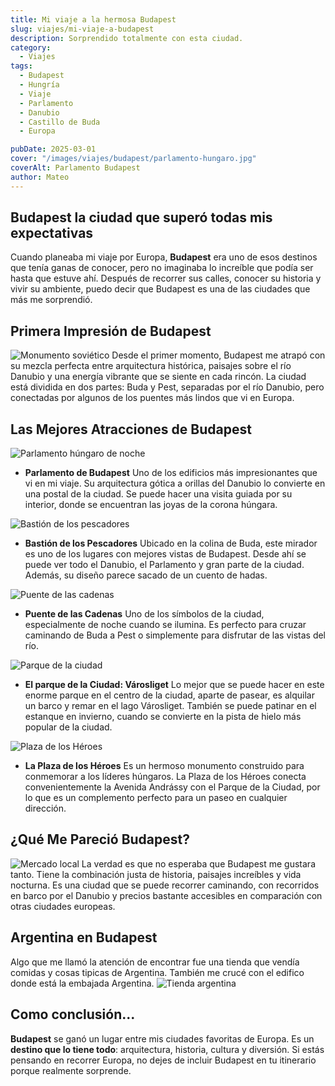 ```yaml
---
title: Mi viaje a la hermosa Budapest
slug: viajes/mi-viaje-a-budapest
description: Sorprendido totalmente con esta ciudad.
category:
  - Viajes
tags:
  - Budapest  
  - Hungría
  - Viaje
  - Parlamento
  - Danubio
  - Castillo de Buda
  - Europa

pubDate: 2025-03-01
cover: "/images/viajes/budapest/parlamento-hungaro.jpg"
coverAlt: Parlamento Budapest
author: Mateo 
---
```

## Budapest la ciudad que superó todas mis expectativas 

Cuando planeaba mi viaje por Europa, **Budapest** era uno de esos destinos que tenía ganas de conocer, pero no imaginaba lo increíble que podía ser hasta que estuve ahí. Después de recorrer sus calles, conocer su historia y vivir su ambiente, puedo decir que Budapest es una de las ciudades que más me sorprendió.

## Primera Impresión de Budapest
<img src="/images/viajes/budapest/monumento-sovietico.jpg" alt="Monumento soviético">
Desde el primer momento, Budapest me atrapó con su mezcla perfecta entre arquitectura histórica, paisajes sobre el río Danubio y una energía vibrante que se siente en cada rincón. La ciudad está dividida en dos partes: Buda y Pest, separadas por el río Danubio, pero conectadas por algunos de los puentes más lindos que vi en Europa.


## Las Mejores Atracciones de Budapest
<img src="/images/viajes/budapest/parlamento-noche2.jpg" alt="Parlamento húngaro de noche">

* **Parlamento de Budapest**
Uno de los edificios más impresionantes que vi en mi viaje. Su arquitectura gótica a orillas del Danubio lo convierte en una postal de la ciudad. Se puede hacer una visita guiada por su interior, donde se encuentran las joyas de la corona húngara.
<img src="/images/viajes/budapest/bastion-pescadores.jpg" alt="Bastión de los pescadores">

* **Bastión de los Pescadores**
Ubicado en la colina de Buda, este mirador es uno de los lugares con mejores vistas de Budapest. Desde ahí se puede ver todo el Danubio, el Parlamento y gran parte de la ciudad. Además, su diseño parece sacado de un cuento de hadas.

<img src="/images/viajes/budapest/parlamento-hungaro2.jpg" alt="Puente de las cadenas">

* **Puente de las Cadenas**
Uno de los símbolos de la ciudad, especialmente de noche cuando se ilumina. Es perfecto para cruzar caminando de Buda a Pest o simplemente para disfrutar de las vistas del río.

<img src="/images/viajes/budapest/parque-budapes.jpg" alt="Parque de la ciudad">

* **El parque de la Ciudad: Városliget**
Lo mejor que se puede hacer en este enorme parque en el centro de la ciudad, aparte de pasear, es alquilar un barco y remar en el lago Városliget. También se puede patinar en el estanque en invierno, cuando se convierte en la pista de hielo más popular de la ciudad.  

<img src="/images/viajes/budapest/monumento.jpg" alt="Plaza de los Héroes">

* **La Plaza de los Héroes**
Es un hermoso monumento construido para conmemorar a los líderes húngaros. La Plaza de los Héroes conecta convenientemente la Avenida Andrássy con el Parque de la Ciudad, por lo que es un complemento perfecto para un paseo en cualquier dirección.

## ¿Qué Me Pareció Budapest?
<img src="/images/viajes/budapest/mercado-local.jpg" alt="Mercado local">
La verdad es que no esperaba que Budapest me gustara tanto. Tiene la combinación justa de historia, paisajes increíbles y vida nocturna. Es una ciudad que se puede recorrer caminando, con recorridos en barco por el Danubio y precios bastante accesibles en comparación con otras ciudades europeas.

## Argentina en Budapest
Algo que me llamó la atención de encontrar fue una tienda que vendía comidas y cosas tipicas de Argentina. También me crucé con el edifico donde está la embajada Argentina.
<img src="/images/viajes/budapest/tienda-argentina.jpg" alt="Tienda argentina">

## Como conclusión...
**Budapest** se ganó un lugar entre mis ciudades favoritas de Europa. Es un **destino que lo tiene todo**: arquitectura, historia, cultura y diversión. Si estás pensando en recorrer Europa, no dejes de incluir Budapest en tu itinerario porque realmente sorprende.



